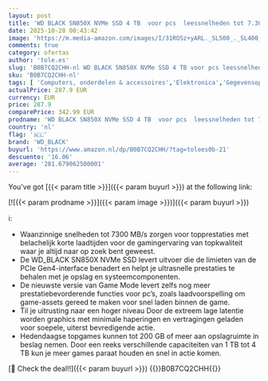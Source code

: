 ```yaml
---
layout: post
title: 'WD BLACK SN850X NVMe SSD 4 TB  voor pcs  leessnelheden tot 7.300 MB/s  schrijfsnelheden 6.600 MB/s  Game Mode 2.0  laadvoorspelling  PCIe Gen4-interface '
date: 2025-10-28 00:43:42
image: 'https://m.media-amazon.com/images/I/31ROSz+yARL._SL500_._SL400_.jpg'
comments: true
category: ofertas
author: 'tole.es'
slug: 'B0B7CQ2CHH-nl WD BLACK SN850X NVMe SSD 4 TB voor pcs leessnelheden tot...'
sku: 'B0B7CQ2CHH-nl'
tags: [ 'Computers, onderdelen & accessoires','Elektronica','Gegevensopslag','Interne SSDs','Interne dataopslag','wd_black','🇳🇱', ]
actualPrice: 287.9 EUR
currency: EUR
price: 287.9
comparePrice: 342.99 EUR
prodname: 'WD BLACK SN850X NVMe SSD 4 TB  voor pcs  leessnelheden tot 7.300 MB/s  schrijfsnelheden 6.600 MB/s  Game Mode 2.0  laadvoorspelling  PCIe Gen4-interface '
country: 'nl'
flag: '🇳🇱'
brand: 'WD_BLACK'
buyurl: 'https://www.amazon.nl/dp/B0B7CQ2CHH/?tag=tolees0b-21'
descuento: '16.06'
average: '281.679062500001'
---
```


You've got [{{< param title >}}]({{< param buyurl >}}) at the following link:

[![{{< param prodname >}}]({{< param image >}})]({{< param buyurl >}})

ℹ️:

- Waanzinnige snelheden tot 7300 MB/s zorgen voor topprestaties met belachelijk korte laadtijden voor de gamingervaring van topkwaliteit waar je altijd naar op zoek bent geweest.
- De WD_BLACK SN850X NVMe SSD levert uitvoer die de limieten van de PCIe Gen4-interface benadert en helpt je ultrasnelle prestaties te behalen met je opslag en systeemcomponenten.
- De nieuwste versie van Game Mode levert zelfs nog meer prestatiebevorderende functies voor pc’s, zoals laadvoorspelling om game-assets gereed te maken voor snel laden binnen de game.
- Til je uitrusting naar een hoger niveau Door de extreem lage latentie worden graphics met minimale haperingen en vertragingen geladen voor soepele, uiterst bevredigende actie.
- Hedendaagse topgames kunnen tot 200 GB of meer aan opslagruimte in beslag nemen. Door een reeks verschillende capaciteiten van 1 TB tot 4 TB kun je meer games paraat houden en snel in actie komen.

[🛒 Check the deal!!]({{< param buyurl >}})
{{<world>}}B0B7CQ2CHH{{</world>}}

